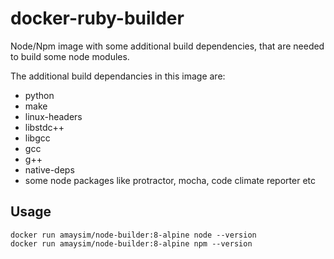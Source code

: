 # docker-ruby-builder
Node/Npm image with some additional build dependencies, that are needed to build some node modules.

The additional build dependancies in this image are:

- python
- make
- linux-headers
- libstdc++
- libgcc
- gcc
- g++
- native-deps
- some node packages like protractor, mocha, code climate reporter etc

## Usage

    docker run amaysim/node-builder:8-alpine node --version
    docker run amaysim/node-builder:8-alpine npm --version